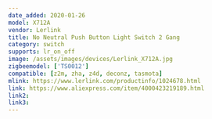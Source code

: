 ```yaml
---
date_added: 2020-01-26
model: X712A
vendor: Lerlink
title: No Neutral Push Button Light Switch 2 Gang
category: switch
supports: lr_on_off
image: /assets/images/devices/Lerlink_X712A.jpg
zigbeemodel: ['TS0012']
compatible: [z2m, zha, z4d, deconz, tasmota]
mlink: https://www.lerlink.com/productinfo/1024678.html
link: https://www.aliexpress.com/item/4000423219189.html
link2: 
link3: 
---
```

